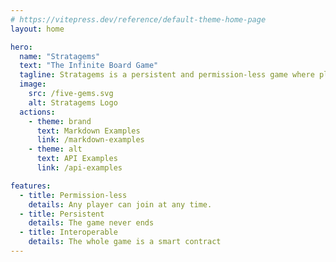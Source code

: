 ```yaml
---
# https://vitepress.dev/reference/default-theme-home-page
layout: home

hero:
  name: "Stratagems"
  text: "The Infinite Board Game"
  tagline: Stratagems is a persistent and permission-less game where players use a specific set of colors to compete for the control of the board. Alliances and betrayal are part of the arsenal as colors mix and shift on the board.
  image:
    src: /five-gems.svg
    alt: Stratagems Logo
  actions:
    - theme: brand
      text: Markdown Examples
      link: /markdown-examples
    - theme: alt
      text: API Examples
      link: /api-examples

features:
  - title: Permission-less
    details: Any player can join at any time.
  - title: Persistent
    details: The game never ends
  - title: Interoperable
    details: The whole game is a smart contract
---
```


